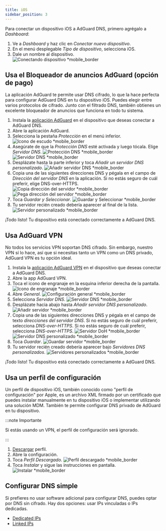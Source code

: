```yaml
---
title: iOS
sidebar_position: 3
---
```


Para conectar un dispositivo iOS a AdGuard DNS, primero agrégalo a _Dashboard_:

1. Ve a _Dashboard_ y haz clic en _Conectar nuevo dispositivo_.
2. En el menú desplegable _Tipo de dispositivo_, selecciona iOS.
3. Dale un nombre al dispositivo.
    ![Conectando dispositivo \*mobile_border](https://cdn.adtidy.org/content/kb/dns/private/new_dns/connect/ios_ab/choose_ios.png)

## Usa el Bloqueador de anuncios AdGuard (opción de pago)

La aplicación AdGuard te permite usar DNS cifrado, lo que la hace perfecta para configurar AdGuard DNS en tu dispositivo iOS. Puedes elegir entre varios protocolos de cifrado. Junto con el filtrado DNS, también obtienes un excelente bloqueador de anuncios que funciona en todo tu sistema.

1. Instala la [aplicación AdGuard](https://adguard.com/adguard-ios/overview.html) en el dispositivo que deseas conectar a AdGuard DNS.
2. Abre la aplicación AdGuard.
3. Selecciona la pestaña _Protección_ en el menú inferior.
    ![Icono de escudo \*mobile_border](https://cdn.adtidy.org/content/kb/dns/private/new_dns/connect/ios_ab/ios_step3.jpg)
4. Asegúrate de que la _Protección DNS_ esté activada y luego tócala. Elige _Servidor DNS_.
    ![Protección DNS \*mobile_border](https://cdn.adtidy.org/content/kb/dns/private/new_dns/connect/ios_ab/ios_step4.jpg)
    ![Servidor DNS \*mobile_border](https://cdn.adtidy.org/content/kb/dns/private/new_dns/connect/ios_ab/ios_step4_2.jpg)
5. Desplázate hasta la parte inferior y toca _Añadir un servidor DNS personalizado_.
    ![Añadir servidor DNS \*mobile_border](https://cdn.adtidy.org/content/kb/dns/private/new_dns/connect/ios_ab/ios_step5.jpg)
6. Copia una de las siguientes direcciones DNS y pégala en el campo de _Dirección del servidor DNS_ en la aplicación. Si no estás seguro de cuál preferir, elige DNS-over-HTTPS.
    ![Copia dirección del servidor \*mobile_border](https://cdn.adtidy.org/content/kb/dns/private/new_dns/connect/ios_ab/ios_step6_1.png)
    ![Pega dirección del servidor \*mobile_border](https://cdn.adtidy.org/content/kb/dns/private/new_dns/connect/ios_ab/ios_step6_2.jpg)
7. Toca _Guardar y Seleccionar_.
    ![Guardar y Seleccionar \*mobile_border](https://cdn.adtidy.org/content/kb/dns/private/new_dns/connect/ios_ab/ios_step7.jpg)
8. Tu servidor recién creado debería aparecer al final de la lista.
    ![Servidor personalizado \*mobile_border](https://cdn.adtidy.org/content/kb/dns/private/new_dns/connect/ios_ab/ios_step8.jpg)

¡Todo listo! Tu dispositivo está conectado correctamente a AdGuard DNS.

## Usa AdGuard VPN

No todos los servicios VPN soportan DNS cifrado. Sin embargo, nuestro VPN sí lo hace, así que si necesitas tanto un VPN como un DNS privado, AdGuard VPN es tu opción ideal.

1. Instala la [aplicación AdGuard VPN](https://adguard-vpn.com/ios/overview.html) en el dispositivo que deseas conectar a AdGuard DNS.
2. Abre la app AdGuard VPN.
3. Toca el icono de engranaje en la esquina inferior derecha de la pantalla.
    ![Icono de engranaje \*mobile_border](https://cdn.adtidy.org/content/kb/dns/private/new_dns/connect/ios_vpn/ios_step3.jpg)
4. Abre _General_.
    ![Configuración general \*mobile_border](https://cdn.adtidy.org/content/kb/dns/private/new_dns/connect/ios_vpn/ios_step4.jpg)
5. Selecciona _Servidor DNS_.
    ![Servidor DNS \*mobile_border](https://cdn.adtidy.org/content/kb/dns/private/new_dns/connect/ios_vpn/ios_step5.png)
6. Desplázate hacia abajo hasta _Añadir servidor DNS personalizado_.
    ![Añadir servidor \*mobile_border](https://cdn.adtidy.org/content/kb/dns/private/new_dns/connect/ios_vpn/ios_step6.png)
7. Copia una de las siguientes direcciones DNS y pégala en el campo de texto _direcciones del servidor DNS_. Si no estás seguro de cuál preferir, selecciona _DNS-over-HTTPS_. Si no estás seguro de cuál preferir, selecciona _DNS-over-HTTPS_.
    ![Servidor DoH \*mobile_border](https://cdn.adtidy.org/content/kb/dns/private/new_dns/connect/ios_vpn/ios_step7_1.png)
    ![Servidor DNS personalizado \*mobile_border](https://cdn.adtidy.org/content/kb/dns/private/new_dns/connect/ios_vpn/ios_step7_2.jpg)
8. Toca _Guardar_.
    ![Guardar servidor \*mobile_border](https://cdn.adtidy.org/content/kb/dns/private/new_dns/connect/ios_vpn/ios_step8.jpg)
9. Tu servidor recién creado debería aparecer bajo _Servidores DNS personalizados_.
    ![Servidores personalizados \*mobile_border](https://cdn.adtidy.org/content/kb/dns/private/new_dns/connect/ios_vpn/ios_step9.png)

¡Todo listo! Tu dispositivo está conectado correctamente a AdGuard DNS.

## Usa un perfil de configuración

Un perfil de dispositivo iOS, también conocido como "perfil de configuración" por Apple, es un archivo XML firmado por un certificado que puedes instalar manualmente en tu dispositivo iOS o implementar utilizando una solución MDM. También te permite configurar DNS privado de AdGuard en tu dispositivo.

:::note Importante

Si estás usando un VPN, el perfil de configuración será ignorado.

:::

1. [Descargar](https://dns.website.agrd.dev/public_api/v1/settings/e7b499cc-94c0-4448-8404-88d11f4f51a2/doh_mobileconfig.xml) perfil.
2. Abre la configuración.
3. Toca _Perfil Descargado_.
    ![Perfil descargado \*mobile_border](https://cdn.adtidy.org/content/kb/dns/private/new_dns/connect/ios_manual/manual_step3.png)
4. Toca _Instalar_ y sigue las instrucciones en pantalla.
    ![Instalar \*mobile_border](https://cdn.adtidy.org/content/kb/dns/private/new_dns/connect/ios_manual/manual_step4.png)

## Configurar DNS simple

Si prefieres no usar software adicional para configurar DNS, puedes optar por DNS sin cifrado. Hay dos opciones: usar IPs vinculadas o IPs dedicadas.

- [Dedicated IPs](/private-dns/connect-devices/other-options/dedicated-ip.md)
- [Linked IPs](/private-dns/connect-devices/other-options/linked-ip.md)
